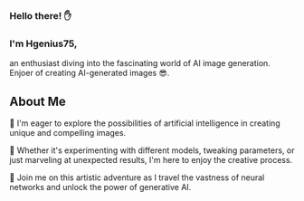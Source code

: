 
### Hello there! ✋
### I'm Hgenius75, 
an enthusiast diving into the fascinating world of AI image generation. Enjoer of creating AI-generated images 😎.

## About Me
🚀 I'm eager to explore the possibilities of artificial intelligence in creating unique and compelling images.

🎨 Whether it's experimenting with different models, tweaking parameters, or just marveling at unexpected results, I'm here to enjoy the creative process.

🌌 Join me on this artistic adventure as I travel the vastness of neural networks and unlock the power of generative AI.

